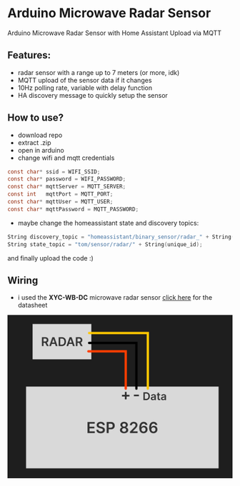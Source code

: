 # Arduino Microwave Radar Sensor 
Arduino Microwave Radar Sensor with Home Assistant Upload via MQTT


## Features:
- radar sensor with a range up to 7 meters (or more, idk)
- MQTT upload of the sensor data if it changes
- 10Hz polling rate, variable with delay function
- HA discovery message to quickly setup the sensor

## How to use?
- download repo
- extract .zip
- open in arduino 
- change wifi and mqtt credentials
```c
const char* ssid = WIFI_SSID;
const char* password = WIFI_PASSWORD;
const char* mqttServer = MQTT_SERVER;
const int   mqttPort = MQTT_PORT;
const char* mqttUser = MQTT_USER;
const char* mqttPassword = MQTT_PASSWORD;
```

- maybe change the homeassistant state and discovery topics:
```c
String discovery_topic = "homeassistant/binary_sensor/radar_" + String(unique_id) + "/config";
String state_topic = "tom/sensor/radar/" + String(unique_id);
```

and finally upload the code :)

## Wiring
- i used the **XYC-WB-DC** microwave radar sensor [click here](https://www.e-gizmo.net/oc/kits%20documents/XYC-WB-DC%20Microwave%20Radar/xyc-wb-dc.pdf) for the datasheet

![Wiring](/esp_radar.png)
